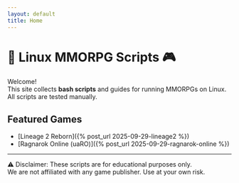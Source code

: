 ```yaml
---
layout: default
title: Home
---
```


# 🐧 Linux MMORPG Scripts 🎮

Welcome!  
This site collects **bash scripts** and guides for running MMORPGs on Linux.  
All scripts are tested manually.

## Featured Games
- [Lineage 2 Reborn]({% post_url 2025-09-29-lineage2 %})
- [Ragnarok Online (uaRO)]({% post_url 2025-09-29-ragnarok-online %})

---

⚠️ Disclaimer: These scripts are for educational purposes only.  
We are not affiliated with any game publisher. Use at your own risk.
